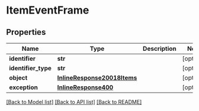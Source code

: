# ItemEventFrame

## Properties
Name | Type | Description | Notes
------------ | ------------- | ------------- | -------------
**identifier** | **str** |  | [optional] 
**identifier_type** | **str** |  | [optional] 
**object** | [**InlineResponse20018Items**](InlineResponse20018Items.md) |  | [optional] 
**exception** | [**InlineResponse400**](InlineResponse400.md) |  | [optional] 

[[Back to Model list]](../README.md#documentation-for-models) [[Back to API list]](../README.md#documentation-for-api-endpoints) [[Back to README]](../README.md)


